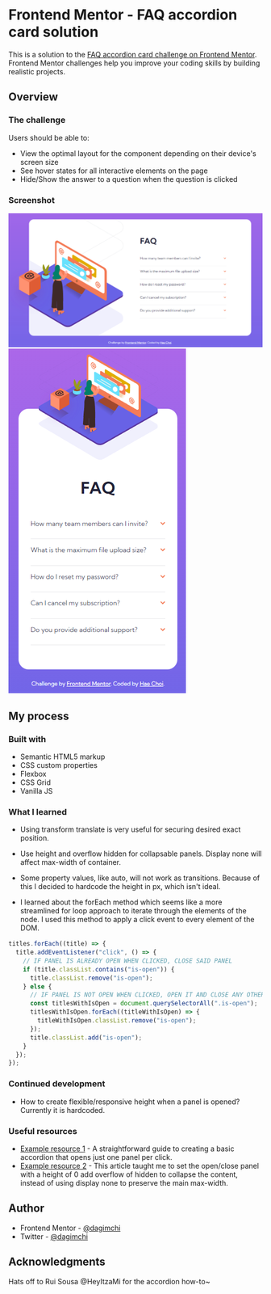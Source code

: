 # Frontend Mentor - FAQ accordion card solution

This is a solution to the [FAQ accordion card challenge on Frontend Mentor](https://www.frontendmentor.io/challenges/faq-accordion-card-XlyjD0Oam). Frontend Mentor challenges help you improve your coding skills by building realistic projects.

## Overview

### The challenge

Users should be able to:

- View the optimal layout for the component depending on their device's screen size
- See hover states for all interactive elements on the page
- Hide/Show the answer to a question when the question is clicked

### Screenshot

![](ss.png)
![](ss-mobile.png)

## My process

### Built with

- Semantic HTML5 markup
- CSS custom properties
- Flexbox
- CSS Grid
- Vanilla JS

### What I learned

- Using transform translate is very useful for securing desired exact position.
- Use height and overflow hidden for collapsable panels. Display none will affect max-width of container.
- Some property values, like auto, will not work as transitions. Because of this I decided to hardcode the height in px, which isn't ideal.

- I learned about the forEach method which seems like a more streamlined for loop approach to iterate through the elements of the node. I used this method to apply a click event to every element of the DOM.

```js
titles.forEach((title) => {
  title.addEventListener("click", () => {
    // IF PANEL IS ALREADY OPEN WHEN CLICKED, CLOSE SAID PANEL
    if (title.classList.contains("is-open")) {
      title.classList.remove("is-open");
    } else {
      // IF PANEL IS NOT OPEN WHEN CLICKED, OPEN IT AND CLOSE ANY OTHER OPEN PANELS
      const titlesWithIsOpen = document.querySelectorAll(".is-open");
      titlesWithIsOpen.forEach((titleWithIsOpen) => {
        titleWithIsOpen.classList.remove("is-open");
      });
      title.classList.add("is-open");
    }
  });
});
```

### Continued development

- How to create flexible/responsive height when a panel is opened? Currently it is hardcoded.

### Useful resources

- [Example resource 1](https://www.itzami.com/blog/how-to-build-an-accordion-with-javascript) - A straightforward guide to creating a basic accordion that opens just one panel per click.
- [Example resource 2](https://www.freecodecamp.org/news/build-an-accordion-menu-using-html-css-and-javascript/) - This article taught me to set the open/close panel with a height of 0 add overflow of hidden to collapse the content, instead of using display none to preserve the main max-width.

## Author

- Frontend Mentor - [@dagimchi](https://www.frontendmentor.io/profile/dagimchi)
- Twitter - [@dagimchi](https://www.twitter.com/dagimchi)

## Acknowledgments

Hats off to Rui Sousa @HeyItzaMi for the accordion how-to~
